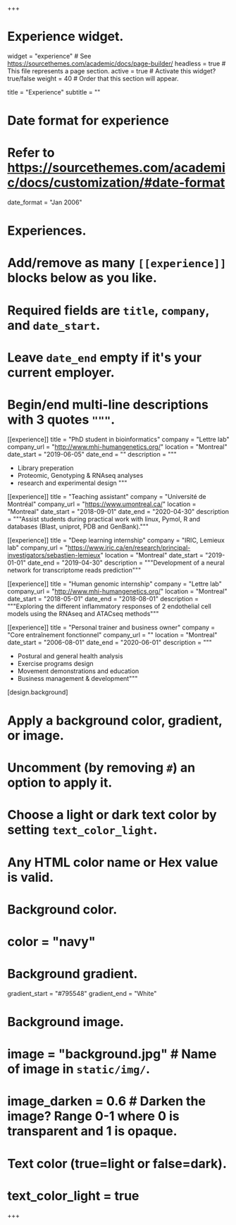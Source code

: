 +++
# Experience widget.
widget = "experience"  # See https://sourcethemes.com/academic/docs/page-builder/
headless = true  # This file represents a page section.
active = true  # Activate this widget? true/false
weight = 40  # Order that this section will appear.

title = "Experience"
subtitle = ""

# Date format for experience
#   Refer to https://sourcethemes.com/academic/docs/customization/#date-format
date_format = "Jan 2006"

# Experiences.
#   Add/remove as many `[[experience]]` blocks below as you like.
#   Required fields are `title`, `company`, and `date_start`.
#   Leave `date_end` empty if it's your current employer.
#   Begin/end multi-line descriptions with 3 quotes `"""`.
[[experience]]
  title = "PhD student in bioinformatics"
  company = "Lettre lab"
  company_url = "http://www.mhi-humangenetics.org/"
  location = "Montreal"
  date_start = "2019-06-05"
  date_end = ""
  description = """

  * Library preperation
  * Proteomic, Genotyping & RNAseq analyses
  * research and experimental design
  """

[[experience]]
  title = "Teaching assistant"
  company = "Université de Montréal"
  company_url = "https://www.umontreal.ca/"
  location = "Montreal"
  date_start = "2018-09-01"
  date_end = "2020-04-30"
  description = """Assist students during practical work with linux, Pymol, R and databases (Blast, uniprot, PDB and GenBank)."""

[[experience]]
  title = "Deep learning internship"
  company = "IRIC, Lemieux lab"
  company_url = "https://www.iric.ca/en/research/principal-investigators/sebastien-lemieux"
  location = "Montreal"
  date_start = "2019-01-01"
  date_end = "2019-04-30"
  description = """Development of a neural network for transcriptome reads prediction"""

[[experience]]
  title = "Human genomic internship"
  company = "Lettre lab"
  company_url = "http://www.mhi-humangenetics.org/"
  location = "Montreal"
  date_start = "2018-05-01"
  date_end = "2018-08-01"
  description = """Exploring the different inflammatory responses of 2 endothelial cell models using the RNAseq and ATACseq methods"""

[[experience]]
  title = "Personal trainer and business owner"
  company = "Core entraînement fonctionnel"
  company_url = ""
  location = "Montreal"
  date_start = "2006-08-01"
  date_end = "2020-06-01"
  description = """
  
  * Postural and general health analysis
  * Exercise programs design 
  * Movement demonstrations and education
  *	Business management & development"""
  
[design.background]
  # Apply a background color, gradient, or image.
  #   Uncomment (by removing `#`) an option to apply it.
  #   Choose a light or dark text color by setting `text_color_light`.
  #   Any HTML color name or Hex value is valid.
    
  # Background color.
  # color = "navy"
  
  # Background gradient.
  gradient_start = "#795548"
  gradient_end = "White"
  
  # Background image.
  # image = "background.jpg"  # Name of image in `static/img/`.
  # image_darken = 0.6  # Darken the image? Range 0-1 where 0 is transparent and 1 is opaque.

  # Text color (true=light or false=dark).
  # text_color_light = true  
+++
